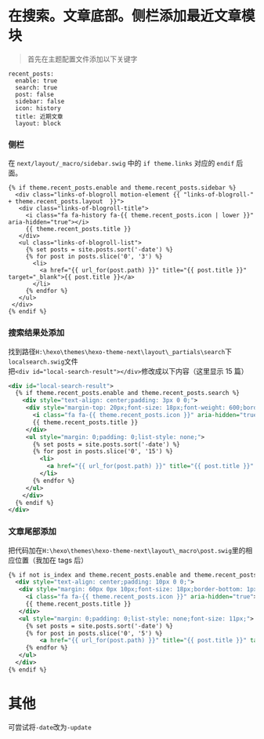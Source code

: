 # 在搜索。文章底部。侧栏添加最近文章模块


> 首先在主题配置文件添加以下关键字

```
recent_posts:
  enable: true
  search: true
  post: false
  sidebar: false
  icon: history
  title: 近期文章
  layout: block
```

### 侧栏
在 `next/layout/_macro/sidebar.swig` 中的 `if theme.links` 对应的 `endif` 后面。
```
{% if theme.recent_posts.enable and theme.recent_posts.sidebar %}
  <div class="links-of-blogroll motion-element {{ "links-of-blogroll-" + theme.recent_posts.layout  }}">
   <div class="links-of-blogroll-title">
     <i class="fa fa-history fa-{{ theme.recent_posts.icon | lower }}" aria-hidden="true"></i>
     {{ theme.recent_posts.title }}
   </div>
   <ul class="links-of-blogroll-list">
     {% set posts = site.posts.sort('-date') %}
     {% for post in posts.slice('0', '3') %}
       <li>
         <a href="{{ url_for(post.path) }}" title="{{ post.title }}" target="_blank">{{ post.title }}</a>
       </li>
     {% endfor %}
   </ul>
 </div>
{% endif %}
```

### 搜索结果处添加
找到路径`H:\hexo\themes\hexo-theme-next\layout\_partials\search`下`localsearch.swig`文件  
把`<div id="local-search-result"></div>`修改成以下内容（这里显示 15 篇）
```xml
<div id="local-search-result">
  {% if theme.recent_posts.enable and theme.recent_posts.search %}
    <div style="text-align: center;padding: 3px 0 0;">
     <div style="margin-top: 20px;font-size: 18px;font-weight: 600;border-bottom: 1px solid #ccc;">
       <i class="fa fa-{{ theme.recent_posts.icon }}" aria-hidden="true"></i>
       {{ theme.recent_posts.title }}
     </div>
     <ul style="margin: 0;padding: 0;list-style: none;">
       {% set posts = site.posts.sort('-date') %}
       {% for post in posts.slice('0', '15') %}
         <li>
           <a href="{{ url_for(post.path) }}" title="{{ post.title }}" target="_blank">{{ post.title }}</a>
         </li>
       {% endfor %}
     </ul>
    </div>
  {% endif %}
</div>
```

### 文章尾部添加
把代码加在`H:\hexo\themes\hexo-theme-next\layout\_macro\post.swig`里的相应位置（我加在 tags 后）  
```xml
{% if not is_index and theme.recent_posts.enable and theme.recent_posts.post %}
  <div style="text-align: center;padding: 10px 0 0;">
   <div style="margin: 60px 0px 10px;font-size: 18px;border-bottom: 1px solid #eee;">
     <i class="fa fa-{{ theme.recent_posts.icon }}" aria-hidden="true"></i>
     {{ theme.recent_posts.title }}
   </div>
   <ul style="margin: 0;padding: 0;list-style: none;font-size: 11px;">
     {% set posts = site.posts.sort('-date') %}
     {% for post in posts.slice('0', '5') %}
         <a href="{{ url_for(post.path) }}" title="{{ post.title }}" target="_blank">{{ post.title }}</a>&emsp;
     {% endfor %}
   </ul>
  </div>
{% endif %}
```

# 其他
可尝试将`-date`改为`-update`
